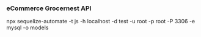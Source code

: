 ### eCommerce Grocernest API

<!-- Create Model command -->

npx sequelize-automate -t js -h localhost -d test -u root -p root -P 3306 -e mysql -o models
